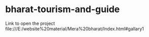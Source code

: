 # bharat-tourism-and-guide
Link to open the project   
    file:///E:/website%20material/Mera%20bharat/Index.html#gallary1
